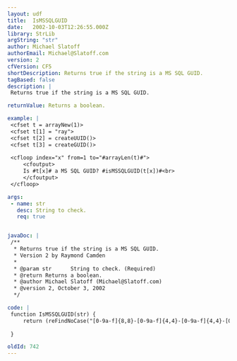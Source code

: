 ```yaml
---
layout: udf
title:  IsMSSQLGUID
date:   2002-10-03T12:26:55.000Z
library: StrLib
argString: "str"
author: Michael Slatoff
authorEmail: Michael@Slatoff.com
version: 2
cfVersion: CF5
shortDescription: Returns true if the string is a MS SQL GUID.
tagBased: false
description: |
 Returns true if the string is a MS SQL GUID.

returnValue: Returns a boolean.

example: |
 <cfset t = arrayNew(1)>
 <cfset t[1] = "ray">
 <cfset t[2] = createUUID()>
 <cfset t[3] = createGUID()>
 
 <cfloop index="x" from=1 to="#arrayLen(t)#">
     <cfoutput>
     Is #t[x]# a MS SQL GUID? #isMSSQLGUID(t[x])#<br>
     </cfoutput>
 </cfloop>

args:
 - name: str
   desc: String to check.
   req: true


javaDoc: |
 /**
  * Returns true if the string is a MS SQL GUID.
  * Version 2 by Raymond Camden
  * 
  * @param str      String to check. (Required)
  * @return Returns a boolean. 
  * @author Michael Slatoff (Michael@Slatoff.com) 
  * @version 2, October 3, 2002 
  */

code: |
 function IsMSSQLGUID(str) {
     return (reFindNoCase("[0-9a-f]{8,8}-[0-9a-f]{4,4}-[0-9a-f]{4,4}-[0-9a-f]{4,4}-[0-9a-f]{12,12}",str) is 1 and len(str) is 36);
 
 }

oldId: 742
---
```


